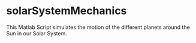 # solarSystemMechanics
This Matlab Script simulates the motion of the different planets around the Sun in our Solar System.
